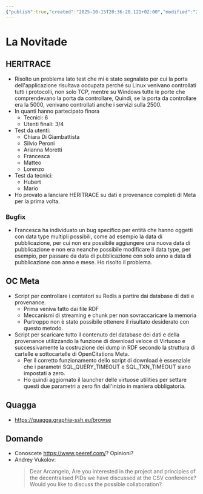 ```yaml
---
{"publish":true,"created":"2025-10-15T20:36:20.121+02:00","modified":"2025-10-15T19:36:30.000+02:00","cssclasses":""}
---
```



# La Novitade

## HERITRACE

- Risolto un problema lato test che mi è stato segnalato per cui la porta dell'applicazione risultava occupata perché su Linux venivano controllati tutti i protocolli, non solo TCP, mentre su Windows tutte le porte che comprendevano la porta da controllare, Quindi, se la porta da controllare era la 5000, venivano controllati anche i servizi sulla 2500.
- In quanti hanno partecipato finora
	- Tecnici: 6
	- Utenti finali: 3/4
- Test da utenti:
	- Chiara Di Giambattista
	- Silvio Peroni
	- Arianna Moretti
	- Francesca
	- Matteo
	- Lorenzo
- Test da tecnici:
	- Hubert
	- Mario
- Ho provato a lanciare HERITRACE su dati e provenance completi di Meta per la prima volta.

### Bugfix

- Francesca ha individuato un bug specifico per entità che hanno oggetti con data type multipli possibili, come ad esempio la data di pubblicazione, per cui non era possibile aggiungere una nuova data di pubblicazione e non era neanche possibile modificare il data type, per esempio, per passare da data di pubblicazione con solo anno a data di pubblicazione con anno e mese. Ho risolto il problema.
	
## OC Meta

- Script per controllare i contatori su Redis a partire dai database di dati e provenance.
	- Prima veniva fatto dai file RDF
	- Meccanismi di streaming e chunk per non sovraccaricare la memoria
	- Purtroppo non è stato possibile ottenere il risultato desiderato con questo metodo.
- Script per scaricare tutto il contenuto del database dei dati e della provenance utilizzando la funzione di download veloce di Virtuoso e successivamente la costruzione dei dump in RDF secondo la struttura di cartelle e sottocartelle di OpenCitations Meta.
	- Per il corretto funzionamento dello script di download è essenziale che i parametri SQL_QUERY_TIMEOUT e SQL_TXN_TIMEOUT siano impostati a zero.
	- Ho quindi aggiornato il launcher delle virtuose utilities per settare questi due parametri a zero fin dall'inizio in maniera obbligatoria.

## Quagga

- https://quagga.graphia-ssh.eu/browse

## Domande

- Conoscete https://www.peeref.com/? Opinioni?
- Andrey Vukolov:
  > Dear Arcangelo,
Are you interested in the project and principles of the decentralised PIDs we have discussed at the CSV conference? Would you like to discuss the possible collaboration?